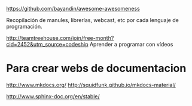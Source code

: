 https://github.com/bayandin/awesome-awesomeness

Recopilación de manules, librerías, webcast, etc por cada lenguaje de programación.


http://teamtreehouse.com/join/free-month?cid=2452&utm_source=codeship
Aprender a programar con vídeos


# Para crear webs de documentacion
http://www.mkdocs.org/
http://squidfunk.github.io/mkdocs-material/

http://www.sphinx-doc.org/en/stable/
